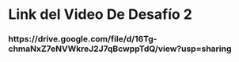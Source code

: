<h1>Link del Video De Desafío 2</h1>
<h3>https://drive.google.com/file/d/16Tg-chmaNxZ7eNVWkreJ2J7qBcwppTdQ/view?usp=sharing</h3>
<br>

